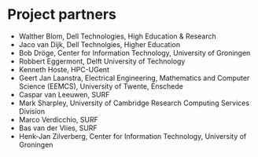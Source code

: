 # Project partners

* Walther Blom, Dell Technologies, High Education & Research
* Jaco van Dijk, Dell Technolgies, Higher Education
* Bob Dröge, Center for Information Technology, University of Groningen
* Robbert Eggermont, Delft University of Technology
* Kenneth Hoste, HPC-UGent
* Geert Jan Laanstra, Electrical Engineering, Mathematics and Computer Science (EEMCS), University of Twente, Enschede
* Caspar van Leeuwen, SURF
* Mark Sharpley, University of Cambridge Research Computing Services Division
* Marco Verdicchio, SURF
* Bas van der Vlies, SURF
* Henk-Jan Zilverberg, Center for Information Technology, University of Groningen
